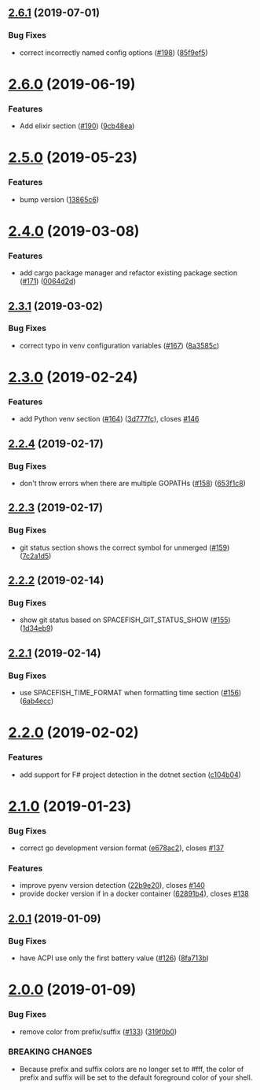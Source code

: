 ## [2.6.1](https://github.com/matchai/spacefish/compare/v2.6.0...v2.6.1) (2019-07-01)


### Bug Fixes

* correct incorrectly named config options ([#198](https://github.com/matchai/spacefish/issues/198)) ([85f9ef5](https://github.com/matchai/spacefish/commit/85f9ef5))

# [2.6.0](https://github.com/matchai/spacefish/compare/v2.5.0...v2.6.0) (2019-06-19)


### Features

* Add elixir section ([#190](https://github.com/matchai/spacefish/issues/190)) ([9cb48ea](https://github.com/matchai/spacefish/commit/9cb48ea))

# [2.5.0](https://github.com/matchai/spacefish/compare/v2.4.0...v2.5.0) (2019-05-23)


### Features

* bump version ([13865c6](https://github.com/matchai/spacefish/commit/13865c6))

# [2.4.0](https://github.com/matchai/spacefish/compare/v2.3.1...v2.4.0) (2019-03-08)


### Features

* add cargo package manager and refactor existing package section ([#171](https://github.com/matchai/spacefish/issues/171)) ([0064d2d](https://github.com/matchai/spacefish/commit/0064d2d))

## [2.3.1](https://github.com/matchai/spacefish/compare/v2.3.0...v2.3.1) (2019-03-02)


### Bug Fixes

* correct typo in venv configuration variables ([#167](https://github.com/matchai/spacefish/issues/167)) ([8a3585c](https://github.com/matchai/spacefish/commit/8a3585c))

# [2.3.0](https://github.com/matchai/spacefish/compare/v2.2.4...v2.3.0) (2019-02-24)


### Features

* add Python venv section ([#164](https://github.com/matchai/spacefish/issues/164)) ([3d777fc](https://github.com/matchai/spacefish/commit/3d777fc)), closes [#146](https://github.com/matchai/spacefish/issues/146)

## [2.2.4](https://github.com/matchai/spacefish/compare/v2.2.3...v2.2.4) (2019-02-17)


### Bug Fixes

* don't throw errors when there are multiple GOPATHs ([#158](https://github.com/matchai/spacefish/issues/158)) ([653f1c8](https://github.com/matchai/spacefish/commit/653f1c8))

## [2.2.3](https://github.com/matchai/spacefish/compare/v2.2.2...v2.2.3) (2019-02-17)


### Bug Fixes

* git status section shows the correct symbol for unmerged ([#159](https://github.com/matchai/spacefish/issues/159)) ([7c2a1d5](https://github.com/matchai/spacefish/commit/7c2a1d5))

## [2.2.2](https://github.com/matchai/spacefish/compare/v2.2.1...v2.2.2) (2019-02-14)


### Bug Fixes

* show git status based on SPACEFISH_GIT_STATUS_SHOW ([#155](https://github.com/matchai/spacefish/issues/155)) ([1d34eb9](https://github.com/matchai/spacefish/commit/1d34eb9))

## [2.2.1](https://github.com/matchai/spacefish/compare/v2.2.0...v2.2.1) (2019-02-14)


### Bug Fixes

* use SPACEFISH_TIME_FORMAT when formatting time section ([#156](https://github.com/matchai/spacefish/issues/156)) ([6ab4ecc](https://github.com/matchai/spacefish/commit/6ab4ecc))

# [2.2.0](https://github.com/matchai/spacefish/compare/v2.1.0...v2.2.0) (2019-02-02)


### Features

* add support for F# project detection in the dotnet section ([c104b04](https://github.com/matchai/spacefish/commit/c104b04))

# [2.1.0](https://github.com/matchai/spacefish/compare/v2.0.1...v2.1.0) (2019-01-23)


### Bug Fixes

* correct go development version format ([e678ac2](https://github.com/matchai/spacefish/commit/e678ac2)), closes [#137](https://github.com/matchai/spacefish/issues/137)


### Features

* improve pyenv version detection ([22b9e20](https://github.com/matchai/spacefish/commit/22b9e20)), closes [#140](https://github.com/matchai/spacefish/issues/140)
* provide docker version if in a docker container ([62891b4](https://github.com/matchai/spacefish/commit/62891b4)), closes [#138](https://github.com/matchai/spacefish/issues/138)

## [2.0.1](https://github.com/matchai/spacefish/compare/v2.0.0...v2.0.1) (2019-01-09)


### Bug Fixes

* have ACPI use only the first battery value ([#126](https://github.com/matchai/spacefish/issues/126)) ([8fa713b](https://github.com/matchai/spacefish/commit/8fa713b))

# [2.0.0](https://github.com/matchai/spacefish/compare/v1.12.4...v2.0.0) (2019-01-09)


### Bug Fixes

* remove color from prefix/suffix ([#133](https://github.com/matchai/spacefish/issues/133)) ([319f0b0](https://github.com/matchai/spacefish/commit/319f0b0))


### BREAKING CHANGES

* Because prefix and suffix colors are no longer set to #fff, the color of prefix and suffix will be set to the default foreground color of your shell.
